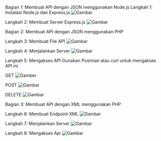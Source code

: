 Bagian 1: Membuat API dengan JSON menggunakan Node.js
Langkah 1: Instalasi Node.js dan Express.js
![Gambar](<Screenshot 2024-10-18 093312.png>)



Langkah 2: Membuat Server Express.js
![Gambar](image.png)



Bagian 2: Membuat API dengan JSON menggunakan PHP


Langkah 3: Membuat File API
![Gambar](image-1.png)


Langkah 4: Menjalankan Server
![Gambar](image-2.png)


Langkah 5: Mengakses API Gunakan Postman atau curl untuk mengakses API ini

GET
![Gamber](image-3.png)

POST
![Gambar](image-4.png)

DELETE
![Gambar](image-5.png)

Bagian 3: Membuat API dengan XML menggunakan PHP

Langkah 6: Membuat Endpoint XML
![Gambar](image-6.png)

Langkah 7: Menjalankan Server
![Gambar](image-7.png)

Langkah 8: Mengakses Api
![Gambar](image-8.png)